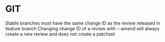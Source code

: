 # GIT
Stable branches must have the same change ID as the review released in feature branch
Changing change ID of a review with --amend will always create a new review and does not create a patchset